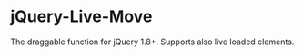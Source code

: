 jQuery-Live-Move
================

The draggable function for jQuery 1.8+.
Supports also live loaded elements.


